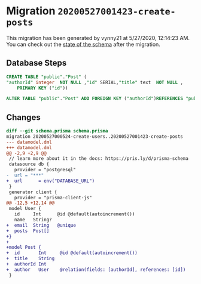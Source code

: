 # Migration `20200527001423-create-posts`

This migration has been generated by vynny21 at 5/27/2020, 12:14:23 AM.
You can check out the [state of the schema](./schema.prisma) after the migration.

## Database Steps

```sql
CREATE TABLE "public"."Post" (
"authorId" integer  NOT NULL ,"id" SERIAL,"title" text  NOT NULL ,
    PRIMARY KEY ("id"))

ALTER TABLE "public"."Post" ADD FOREIGN KEY ("authorId")REFERENCES "public"."User"("id") ON DELETE CASCADE  ON UPDATE CASCADE
```

## Changes

```diff
diff --git schema.prisma schema.prisma
migration 20200527000524-create-users..20200527001423-create-posts
--- datamodel.dml
+++ datamodel.dml
@@ -2,9 +2,9 @@
 // learn more about it in the docs: https://pris.ly/d/prisma-schema
 datasource db {
   provider = "postgresql"
-  url = "***"
+  url      = env("DATABASE_URL")
 }
 generator client {
   provider = "prisma-client-js"
@@ -12,5 +12,14 @@
 model User {
   id     Int      @id @default(autoincrement())
   name   String?
+  email  String   @unique
+  posts  Post[]
+}
+
+model Post {
+  id       Int     @id @default(autoincrement())
+  title    String
+  authorId Int
+  author   User    @relation(fields: [authorId], references: [id])
 }
```


